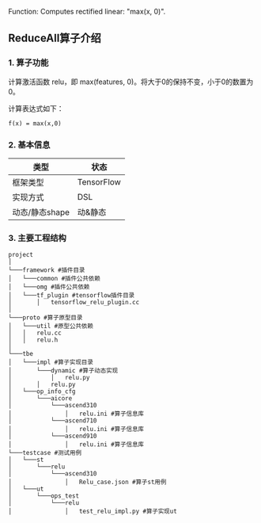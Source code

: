 Function: Computes rectified linear: "max(x, 0)".

## ReduceAll算子介绍
### 1. 算子功能
计算激活函数 relu，即 max(features, 0)。将大于0的保持不变，小于0的数置为0。

计算表达式如下：
```
f(x) = max(x,0)
```

### 2. 基本信息
| **类型**       | **状态**    |
|-------------|---------------|
| 框架类型    | TensorFlow  |
| 实现方式 | DSL      |
| 动态/静态shape  | 动&静态 |

### 3. 主要工程结构
```
project
│  
└───framework #插件目录
│   └───common #插件公共依赖
│   └───omg #插件公共依赖
│   └───tf_plugin #tensorflow插件目录
│       │   tensorflow_relu_plugin.cc
│  
└───proto #算子原型目录
│   └───util #原型公共依赖
│   │   relu.cc
│   │   relu.h
│   
└───tbe  
│   └───impl #算子实现目录
│       └───dynamic #算子动态实现
│           │   relu.py
│       │   relu.py
│   └───op_info_cfg
│       └───aicore
│           └───ascend310
│               │   relu.ini #算子信息库
│           └───ascend710
│               │   relu.ini #算子信息库
│           └───ascend910
│               │   relu.ini #算子信息库
└───testcase #测试用例
│   └───st
│       └───relu
│           └───ascend310
│               │   Relu_case.json #算子st用例
│   └───ut
│       └───ops_test
│           └───relu
│               │   test_relu_impl.py #算子实现ut
```
